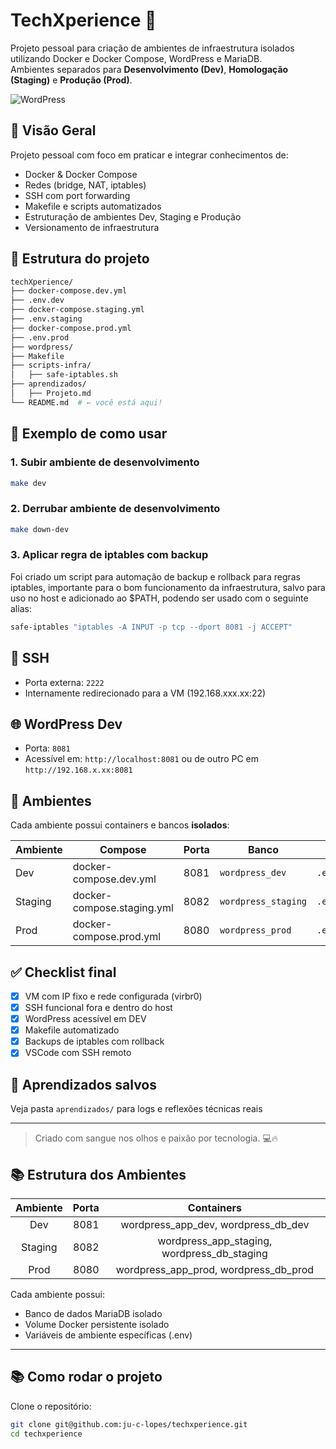 # TechXperience 🚀

Projeto pessoal para criação de ambientes de infraestrutura isolados utilizando Docker e Docker Compose, WordPress e MariaDB.  
Ambientes separados para **Desenvolvimento (Dev)**, **Homologação (Staging)** e **Produção (Prod)**.

![WordPress](https://upload.wikimedia.org/wikipedia/commons/thumb/9/98/WordPress_blue_logo.svg/250px-WordPress_blue_logo.svg.png)

## 📌 Visão Geral
Projeto pessoal com foco em praticar e integrar conhecimentos de:
- Docker & Docker Compose
- Redes (bridge, NAT, iptables)
- SSH com port forwarding
- Makefile e scripts automatizados
- Estruturação de ambientes Dev, Staging e Produção
- Versionamento de infraestrutura

## 📁 Estrutura do projeto
```bash
techXperience/
├── docker-compose.dev.yml
├── .env.dev
├── docker-compose.staging.yml
├── .env.staging
├── docker-compose.prod.yml
├── .env.prod
├── wordpress/
├── Makefile
├── scripts-infra/
│   ├── safe-iptables.sh
├── aprendizados/
│   ├── Projeto.md
└── README.md  # ← você está aqui!
```

## 🚀 Exemplo de como usar

### 1. Subir ambiente de desenvolvimento
```bash
make dev
```

### 2. Derrubar ambiente de desenvolvimento
```bash
make down-dev
```

### 3. Aplicar regra de iptables com backup

Foi criado um script para automação de backup e rollback para regras iptables, importante para o bom funcionamento da infraestrutura, salvo para uso no host e adicionado ao $PATH, podendo ser usado com o seguinte alias:
```bash
safe-iptables "iptables -A INPUT -p tcp --dport 8081 -j ACCEPT"
```

## 🔐 SSH
- Porta externa: `2222`
- Internamente redirecionado para a VM (192.168.xxx.xx:22)

## 🌐 WordPress Dev
- Porta: `8081`
- Acessível em: `http://localhost:8081` ou de outro PC em `http://192.168.x.xx:8081`

## 🧱 Ambientes
Cada ambiente possui containers e bancos **isolados**:

| Ambiente | Compose | Porta | Banco | .env |
|----------|---------|-------|-------|------|
| Dev      | docker-compose.dev.yml     | 8081  | `wordpress_dev` | `.env.dev` |
| Staging  | docker-compose.staging.yml | 8082  | `wordpress_staging` | `.env.staging` |
| Prod     | docker-compose.prod.yml    | 8080  | `wordpress_prod` | `.env.prod` |

## ✅ Checklist final
- [x] VM com IP fixo e rede configurada (virbr0)
- [x] SSH funcional fora e dentro do host
- [x] WordPress acessível em DEV
- [x] Makefile automatizado
- [x] Backups de iptables com rollback
- [x] VSCode com SSH remoto

## 🧠 Aprendizados salvos
Veja pasta `aprendizados/` para logs e reflexões técnicas reais

---

> Criado com sangue nos olhos e paixão por tecnologia. 💻🔥


## 📚 Estrutura dos Ambientes

| Ambiente | Porta | Containers |
|:--------:|:-----:|:----------:|
| Dev | 8081 | wordpress_app_dev, wordpress_db_dev |
| Staging | 8082 | wordpress_app_staging, wordpress_db_staging |
| Prod | 8080 | wordpress_app_prod, wordpress_db_prod |

Cada ambiente possui:
- Banco de dados MariaDB isolado
- Volume Docker persistente isolado
- Variáveis de ambiente específicas (.env)

---

## 📚 Como rodar o projeto

Clone o repositório:

```bash
git clone git@github.com:ju-c-lopes/techxperience.git
cd techxperience
